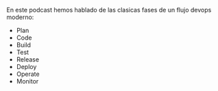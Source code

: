 <!-- 

layout : post
title : Las fases del devops actual
description : Primer post acerca de las clasicas fases del devops actual
category : devops
tags : devops
comments : true 
author : JRichardsz & Bitmanuc
thumbnail_image_url: https://github.com/infinite-devops/infinite-devops.github.io/assets/3322836/aab5447c-e744-4566-bbbb-9b2b88b212cb
datetime_str: 26 March 2024
datetime : 2024-03-26
duration: 0:30:20
sound: 
    type : vocaroo_url
    value : https://vocaroo.com/embed/1eeVr82U6LCK?autoplay=0
    language: es

-->

En este podcast hemos hablado de las clasicas fases de un flujo devops moderno:

- Plan
- Code
- Build
- Test
- Release
- Deploy
- Operate
- Monitor